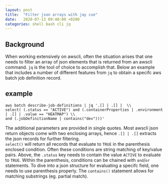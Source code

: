 ```yaml
---
layout: post
title:  "Filter json arrays with jay cue"
date:   2020-07-13 09:40:00 +0200
categories: shell bash cli jq
---
```


## Background
When working extensively on awscli, often the situation arises that one needs to filter an array of json elements that is returned from an awscli command. `jq` is the tool of choice to accomplish that. Below an example that includes a number of different features from `jq` to obtain a specifc aws batch job definition record.

## example
```
aws batch describe-job-definitions | jq '.[] | .[] |  \\
select( (.status == "ACTIVE") and (.containerProperties | .environment | .[] | .value == "HEATMAP") \\
and (.jobDefinitionName | contains("dev")))'
```
The additional parameters are provided in single quotes. Most awscli json return objects come with two enclosing arrays, hence `.[] | .[]` extracts the json records for further filtering.  
`select()` will return all records that evaluate to `TRUE` in the parenthesis enclosed condition. Often these conditions are string matching of key/value pairs. Above, the `.status` key needs to contain the value `ACTIVE` to evaluate to `TRUE`. Within the parenthesis, conditions can be chained with `and`/`or` statements. To dive into a json structure for evaluating a specifc field, one needs to use parenthesis properly. The `contains()` statement allows for matching substrings (eg. partial match). 

